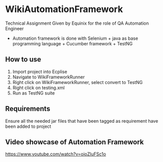 # WikiAutomationFramework
Technical Assignment Given by Equinix for the role of QA Automation Engineer
- Automation framework is done with Selenium + java as base programming language + Cucumber framework + TestNG

## How to use 
1. Import project into Ecplise
2. Navigate to WikiFrameworkRunner
3. Right click on WikiFrameworkRunner, select convert to TestNG
4. Right click on testing.xml
5. Run as TestNG suite

## Requirements 
Ensure all the needed jar files that have been tagged as requirement have been added to project


## Video showcase of Automation Framework
https://www.youtube.com/watch?v=oioZIuFSc1o


